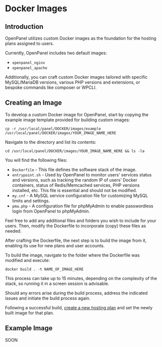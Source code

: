 # Docker Images

## Introduction

OpenPanel utilizes custom Docker images as the foundation for the hosting plans assigned to users.

Currently, OpenPanel includes two default images:

- `openpanel_nginx`
- `openpanel_apache`

Additionally, you can craft custom Docker images tailored with specific MySQL/MariaDB versions, various PHP versions and extensions, or bespoke commands like composer or WPCLI.

## Creating an Image

To develop a custom Docker image for OpenPanel, start by copying the example image template provided for building custom images:

```
cp -r /usr/local/panel/DOCKER/images/example /usr/local/panel/DOCKER/images/YOUR_IMAGE_NAME_HERE
```
Navigate to the directory and list its contents:
```
cd /usr/local/panel/DOCKER/images/YOUR_IMAGE_NAME_HERE && ls -la
```

You will find the following files:
- `Dockerfile` - This file defines the software stack of the image.
- `entrypoint.sh` - Used by OpenPanel to monitor users' services status and versions, such as tracking the random IP of users' Docker containers, status of Redis/Memcached services, PHP versions installed, etc. This file is essential and should not be modified.
- `my.cnf` - A MySQL service configuration file for customizing MySQL limits and settings.
- `pma.php` - A configuration file for phpMyAdmin to enable passwordless login from OpenPanel to phpMyAdmin.

Feel free to add any additional files and folders you wish to include for your users. Then, modify the Dockerfile to incorporate (copy) these files as needed.

After crafting the Dockerfile, the next step is to build the image from it, enabling its use for new plans and user accounts.

To build the image, navigate to the folder where the Dockerfile was modified and execute:
```
docker build . -t NAME_OF_IMAGE_HERE
```

This process can take up to 15 minutes, depending on the complexity of the stack, so running it in a screen session is advisable.

Should any errors arise during the build process, address the indicated issues and initiate the build process again.

Following a successful build, [create a new hosting plan](https://openpanel.co/docs/admin/plans/hosting_plans/#create-a-plan) and set the newly built image for that plan.


## Example Image

SOON
